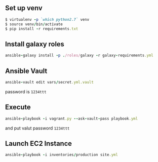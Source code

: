 ## Set up venv

```ruby
$ virtualenv -p `which python2.7` venv
$ source venv/bin/activate
$ pip install -r requirements.txt
```

## Install galaxy roles

```ruby
ansible-galaxy install -p ./roles/galaxy -r galaxy-requirements.yml

```

## Ansible Vault

```ruby
ansible-vault edit vars/secret.yml.vault
```

password is `1234ttt`

## Execute

```ruby
ansible-playbook -i vagrant.py --ask-vault-pass playbook.yml
```
and put valut password `1234ttt`

## Launch EC2 Instance

```ruby
ansible-playbook -i inventories/production site.yml
```
